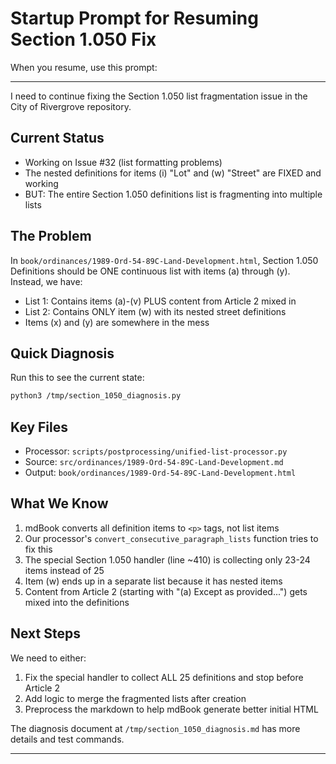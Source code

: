# Startup Prompt for Resuming Section 1.050 Fix

When you resume, use this prompt:

---

I need to continue fixing the Section 1.050 list fragmentation issue in the City of Rivergrove repository.

## Current Status
- Working on Issue #32 (list formatting problems)
- The nested definitions for items (i) "Lot" and (w) "Street" are FIXED and working
- BUT: The entire Section 1.050 definitions list is fragmenting into multiple lists

## The Problem
In `book/ordinances/1989-Ord-54-89C-Land-Development.html`, Section 1.050 Definitions should be ONE continuous list with items (a) through (y). Instead, we have:
- List 1: Contains items (a)-(v) PLUS content from Article 2 mixed in
- List 2: Contains ONLY item (w) with its nested street definitions
- Items (x) and (y) are somewhere in the mess

## Quick Diagnosis
Run this to see the current state:
```bash
python3 /tmp/section_1050_diagnosis.py
```

## Key Files
- Processor: `scripts/postprocessing/unified-list-processor.py`
- Source: `src/ordinances/1989-Ord-54-89C-Land-Development.md`
- Output: `book/ordinances/1989-Ord-54-89C-Land-Development.html`

## What We Know
1. mdBook converts all definition items to `<p>` tags, not list items
2. Our processor's `convert_consecutive_paragraph_lists` function tries to fix this
3. The special Section 1.050 handler (line ~410) is collecting only 23-24 items instead of 25
4. Item (w) ends up in a separate list because it has nested items
5. Content from Article 2 (starting with "(a) Except as provided...") gets mixed into the definitions

## Next Steps
We need to either:
1. Fix the special handler to collect ALL 25 definitions and stop before Article 2
2. Add logic to merge the fragmented lists after creation
3. Preprocess the markdown to help mdBook generate better initial HTML

The diagnosis document at `/tmp/section_1050_diagnosis.md` has more details and test commands.

---